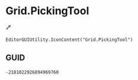 # Grid.PickingTool
![](/img/Grid.PickingTool.png)

``` CSharp
EditorGUIUtility.IconContent("Grid.PickingTool")
```
## GUID
```
-2181022926894969760
```
